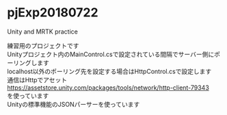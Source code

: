 # pjExp20180722
Unity and MRTK practice

練習用のプロジェクトです  
Unityプロジェクト内のMainControl.csで設定されている間隔でサーバー側にポーリングします  
localhost以外のポーリング先を設定する場合はHttpControl.csで設定します  
通信はHttpでアセット  
https://assetstore.unity.com/packages/tools/network/http-client-79343  
を使っています  
Unityの標準機能のJSONパーサーを使っています
